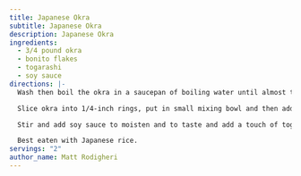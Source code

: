 ```yaml
---
title: Japanese Okra
subtitle: Japanese Okra
description: Japanese Okra
ingredients:
  - 3/4 pound okra
  - bonito flakes
  - togarashi
  - soy sauce
directions: |-
  Wash then boil the okra in a saucepan of boiling water until almost tender but still firm. 

  Slice okra into 1/4-inch rings, put in small mixing bowl and then add bonita flakes. 

  Stir and add soy sauce to moisten and to taste and add a touch of togarashi, depending on how spicy you like it. 

  Best eaten with Japanese rice.
servings: "2"
author_name: Matt Rodigheri
---
```

